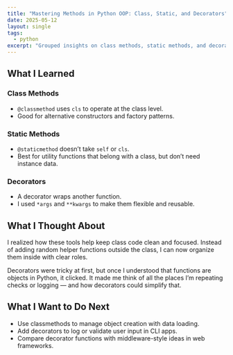 ```yaml
---
title: "Mastering Methods in Python OOP: Class, Static, and Decorators"
date: 2025-05-12
layout: single
tags:
  - python
excerpt: "Grouped insights on class methods, static methods, and decorators — key components of clean Python object-oriented design."
---
```



## What I Learned

### Class Methods
- `@classmethod` uses `cls` to operate at the class level.
- Good for alternative constructors and factory patterns.

### Static Methods
- `@staticmethod` doesn’t take `self` or `cls`.
- Best for utility functions that belong with a class, but don’t need instance data.

### Decorators
- A decorator wraps another function.
- I used `*args` and `**kwargs` to make them flexible and reusable.

## What I Thought About

I realized how these tools help keep class code clean and focused. Instead of adding random helper functions outside the class, I can now organize them inside with clear roles.

Decorators were tricky at first, but once I understood that functions are objects in Python, it clicked. It made me think of all the places I’m repeating checks or logging — and how decorators could simplify that.

## What I Want to Do Next

- Use classmethods to manage object creation with data loading.
- Add decorators to log or validate user input in CLI apps.
- Compare decorator functions with middleware-style ideas in web frameworks.

